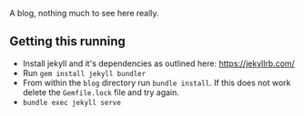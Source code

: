 A blog, nothing much to see here really.

## Getting this running

- Install jekyll and it's dependencies as outlined here: https://jekyllrb.com/
- Run `gem install jekyll bundler`
- From within the `blog` directory run `bundle install`. If this does not work delete the `Gemfile.lock` file and try again.
- `bundle exec jekyll serve`
